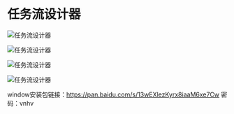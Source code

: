 # 任务流设计器

![任务流设计器](https://github.com/Xchunguang/TaskFlowDesigner/tree/master/src/main/resources/pages/images/main1.JPG)

![任务流设计器](https://github.com/Xchunguang/TaskFlowDesigner/tree/master/src/main/resources/pages/images/main2.JPG)

![任务流设计器](https://github.com/Xchunguang/TaskFlowDesigner/tree/master/src/main/resources/pages/images/main3.JPG)

![任务流设计器](https://github.com/Xchunguang/TaskFlowDesigner/tree/master/src/main/resources/pages/images/main4.JPG)



window安装包链接：https://pan.baidu.com/s/13wEXlezKyrx8iaaM6xe7Cw 密码：vnhv